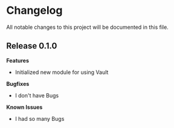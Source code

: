 # Changelog

All notable changes to this project will be documented in this file.

## Release 0.1.0

**Features**

- Initialized new module for using Vault

**Bugfixes**

- I don't have Bugs

**Known Issues**

- I had so many Bugs
